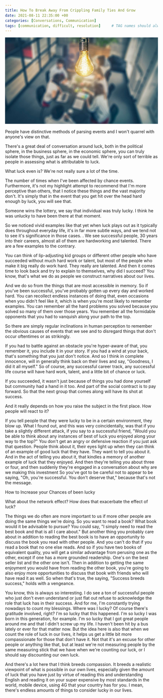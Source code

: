 ```yaml
---
title: How To Break Away From Crippling Family Ties And Grow
date: 2021-08-11 22:35:00 +00
categories: [Conversations, Communication]
tags: [communication, difficult, resolution]     # TAG names should always be lowercase
---
```


![networking](/assets/img/Networking.jpg)

People  have distinctive methods of parsing events and I won't quarrel with anyone's view on that.

There's a great deal of conversation around luck, both in the political sphere, in the business sphere, in the economic sphere, you can truly isolate those things, just as far as we could tell. We're only sort of terrible as people in assessing what is attributable to luck.

What luck even is? We're not really sure a lot of the time.

The number of times when I've been affected by chance events. Furthermore, it's not my highlight attempt to recommend that I'm more perceptive than others, that I notice these things and the vast majority don't. It's simply that in the event that you get hit over the head hard enough by luck, you will see that.

Someone wins the lottery, we say that individual was truly lucky. I think he was unlucky to have been there at that moment.

So we noticed vivid examples like that yet when luck plays out as it typically does throughout everyday life, it's in far more subtle ways, and we tend not to see it's significance in those cases. . We see successful people, 30 years into their careers, almost all of them are hardworking and talented. There are a few examples to the contrary. 

You can think of lip-adjusting kid groups or different other people who have succeeded without much hard work or talent, but most of the people who make it big really do work hard. They really are talented. And then it comes time to look back and try to explain to themselves, why did I succeed? You know, that's what we do as people we construct narratives about our lives.

And we do so from the things that are most accessible in memory. So if you've been successful, you've probably gotten up every day and worked hard. You can recollect endless instances of doing that, even occasions when you didn't feel like it, which is when you're most likely to remember examples. You can remember all the hard problems you solved because you solved so many of them over those years. You remember all the formidable opponents that you had to vanquish along your path to the top.

So there are simply regular inclinations in human perception to remember the obvious causes of events that we see and to disregard things that don't occur oftentimes or as strikingly. 

If you had to battle against an obstacle you're hyper-aware of that, you remember it, you include it in your story. If you had a wind at your back, that's something that you just don't notice. And so I think in complete innocence, will in generally think back on their lives and say, "Goodness, I did it all myself."
So of course, any successful career track, any successful life course will have hard work, talent, and a little bit of chance or luck. 

If you succeeded, it wasn't just because of things you had done yourself but community had a hand in it too. And part of the social contract is to pay forward. So that the next group that comes along will have its shot at success. 

And it really depends on how you raise the subject in the first place. How people will react to it?

If you tell people that they were lucky to be in a certain environment, they blow up. What I found out, and this was very coincidentally, was that if you take a slightly different attack, if you say to a successful friend, "Would you be able to think about any instances of best of luck you enjoyed along your way to the top?"  You don't get an angry or defensive reaction if you just ask that question. People think about it, their eyes light up when they can think of an example of good luck that they have. They want to tell you about it. And in the act of telling you about it, that kindles a memory of another example of luck that they enjoyed. And then they're telling you about three or four, and then suddenly they're engaged in a conversation about why are we making this investment
So you've got to be careful not to appear to be saying, "Oh, you're successful. You don't deserve that," because that's not the message. 

How  to Increase your Chances of been lucky

What about the network effect? How does that exacerbate the effect of luck? 

The things we do often are more important to us if more other people are doing the same things we're doing. So you want to read a book? What book would it be advisable to pursue? You could say, "I simply need to read the best book and that is all I care about." But another thing you probably care about in addition to reading the best book is to have an opportunity to discuss the book you read with other people. And you can't do that if you read a book that no one else reads. And so if you have two books of equivalent quality, you will get a similar advantage from perusing one as the other, except if one has a more grounded readership. One's on the best seller list and the other one isn't. Then in addition to getting the same enjoyment you would have from reading the other book, you're going to also enjoy more opportunities to discuss that book with friends who will have read it as well. So when that's true, the saying, "Success breeds success," holds with a vengeance. 

You know, this is always so interesting. I do see a ton of successful people who just don't even understand or just flat out refuse to acknowledge the role that luck has in their success. And for me, I'm constantly trying nowadays to count my blessings. Where was I lucky? Of course there's gratitude involved, right? I'm so lucky that this happened. I'm so lucky I was born in this generation, for example. I'm so lucky that I got great people around me and that I didn't screw up my life. I haven't been hit by a bus lately or ever for that matter now. But the idea here is also that when we count the role of luck in our lives, it helps us get a little bit more compassionate for those that don't have it. Not that it's an excuse for other people or anything like that, but at least we're not measuring people by the same measuring stick that we have when we're counting our luck, or I should say discounting our own luck. 

And there's a lot here that I think breeds compassion. It breeds a realistic viewpoint of what is possible in our own lives, especially given the amount of luck that you have just by virtue of reading this and understanding English and reading it on your super expensive by most standards in the world, mobile device, using 4G that your country has for you. I mean, there's endless amounts of things to consider lucky in our lives. 

